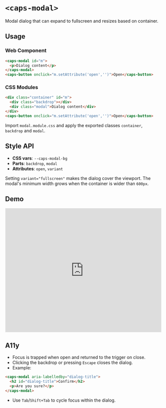 # `<caps-modal>`

Modal dialog that can expand to fullscreen and resizes based on container.

## Usage

### Web Component

```html
<caps-modal id="m">
  <p>Dialog content</p>
</caps-modal>
<caps-button onclick="m.setAttribute('open','')">Open</caps-button>
```

### CSS Modules

```html
<div class="container" id="m">
  <div class="backdrop"></div>
  <div class="modal">Dialog content</div>
</div>
<caps-button onclick="m.setAttribute('open','')">Open</caps-button>
```

Import `modal.module.css` and apply the exported classes `container`, `backdrop` and `modal`.

## Style API

- **CSS vars**: `--caps-modal-bg`
- **Parts**: `backdrop`, `modal`
- **Attributes**: `open`, `variant`

Setting `variant="fullscreen"` makes the dialog cover the viewport. The modal's minimum width grows when the container is wider than `600px`.

## Demo

<iframe src="https://storybook.capsule-ui.com/iframe.html?id=components-modal--default" style="width:100%;height:400px;border:1px solid #eee;"></iframe>

## A11y

- Focus is trapped when open and returned to the trigger on close.
- Clicking the backdrop or pressing `Escape` closes the dialog.
- Example:

```html
<caps-modal aria-labelledby="dialog-title">
  <h2 id="dialog-title">Confirm</h2>
  <p>Are you sure?</p>
</caps-modal>
```

- Use `Tab`/`Shift+Tab` to cycle focus within the dialog.
